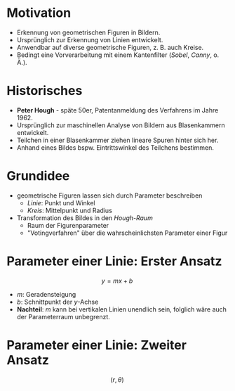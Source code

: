 # Motivation

- Erkennung von geometrischen Figuren in Bildern.
- Ursprünglich zur Erkennung von Linien entwickelt.
- Anwendbar auf diverse geometrische Figuren, z. B. auch Kreise.
- Bedingt eine Vorverarbeitung mit einem Kantenfilter (_Sobel_, _Canny_, o. Ä.).

# Historisches

- **Peter Hough** - späte 50er, Patentanmeldung des Verfahrens im Jahre 1962.
- Ursprünglich zur maschinellen Analyse von Bildern aus Blasenkammern entwickelt.
- Teilchen in einer Blasenkammer ziehen lineare Spuren hinter sich her.
- Anhand eines Bildes bspw. Eintrittswinkel des Teilchens bestimmen.

# Grundidee

- geometrische Figuren lassen sich durch Parameter beschreiben
  - _Linie_: Punkt und Winkel
  - _Kreis_: Mittelpunkt und Radius
- Transformation des Bildes in den _Hough-Raum_
  - Raum der Figurenparameter
  - "Votingverfahren" über die wahrscheinlichsten Parameter einer Figur

# Parameter einer Linie: Erster Ansatz

$$
  y = mx + b
$$

- $m$: Geradensteigung
- $b$: Schnittpunkt der $y$-Achse
- **Nachteil**: $m$ kann bei vertikalen Linien unendlich sein,
  folglich wäre auch der Parameterraum unbegrenzt.

# Parameter einer Linie: Zweiter Ansatz

$$
  (r, \theta)
$$
